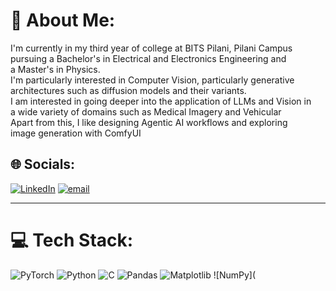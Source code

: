 # 💫 About Me:
I'm currently in my third year of college at BITS Pilani, Pilani Campus <br>
pursuing a Bachelor's in Electrical and Electronics Engineering and <br>
a Master's in Physics.<br>
I'm particularly interested in Computer Vision, particularly generative <br>
architectures such as diffusion models and their variants.<br>
I am interested in going deeper into the application of LLMs and Vision in <br>
a wide variety of domains such as Medical Imagery and Vehicular <br>
Apart from this, I like designing Agentic AI workflows and exploring<br>
image generation with ComfyUI

## 🌐 Socials:
[![LinkedIn](https://img.shields.io/badge/LinkedIn-%230077B5.svg?logo=linkedin&logoColor=white)](https://linkedin.com/in/saksham-gupta-255b30261) 
[![email](https://img.shields.io/badge/Email-D14836?logo=gmail&logoColor=white)](mailto:gsaksham5002@gmail.com)

---


# 💻 Tech Stack:
![PyTorch](https://img.shields.io/badge/PyTorch-%23EE4C2C.svg?style=for-the-badge&logo=PyTorch&logoColor=white) 
![Python](https://img.shields.io/badge/python-3670A0?style=for-the-badge&logo=python&logoColor=ffdd54) 
![C](https://img.shields.io/badge/c-%2300599C.svg?style=for-the-badge&logo=c&logoColor=white) 
![Pandas](https://img.shields.io/badge/pandas-%23150458.svg?style=for-the-badge&logo=pandas&logoColor=white) 
![Matplotlib](https://img.shields.io/badge/Matplotlib-%23ffffff.svg?style=for-the-badge&logo=Matplotlib&logoColor=black) 
![NumPy](
